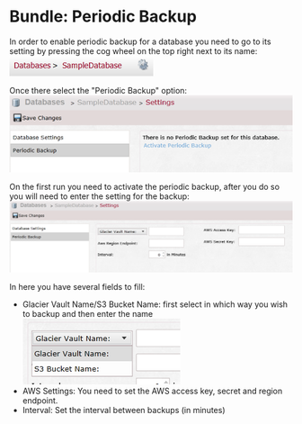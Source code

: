 # Bundle: Periodic Backup
In order to enable periodic backup for a database you need to go to its setting by pressing the cog wheel on the top right next to its name:  
![Periodic Backup Fig 1](Images/studio_periodic_1.PNG)  

Once there select the "Periodic Backup" option:  
![Periodic Backup Fig 2](Images/studio_periodic_2.PNG)  

On the first run you need to activate the periodic backup, after you do so you will need to enter the setting for the backup:  
![Periodic Backup Fig 3](Images/studio_periodic_3.PNG)  

In here you have several fields to fill:  

- Glacier Vault Name/S3 Bucket Name: first select in which way you wish to backup and then enter the name  
![Periodic Backup Fig 4](Images/studio_periodic_4.PNG)  
- AWS Settings: You need to set the AWS access key, secret and region endpoint.
- Interval: Set the interval between backups (in minutes)